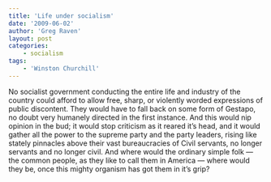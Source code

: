 ```yaml
---
title: 'Life under socialism'
date: '2009-06-02'
author: 'Greg Raven'
layout: post
categories:
    - socialism
tags:
    - 'Winston Churchill'
---
```


No socialist government conducting the entire life and industry of the country could afford to allow free, sharp, or violently worded expressions of public discontent. They would have to fall back on some form of Gestapo, no doubt very humanely directed in the first instance. And this would nip opinion in the bud; it would stop criticism as it reared it’s head, and it would gather all the power to the supreme party and the party leaders, rising like stately pinnacles above their vast bureaucracies of Civil servants, no longer servants and no longer civil. And where would the ordinary simple folk — the common people, as they like to call them in America — where would they be, once this mighty organism has got them in it’s grip?